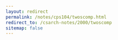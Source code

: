 ```yaml
---
layout: redirect
permalink: /notes/cps104/twoscomp.html
redirect_to: /csarch-notes/2000/twoscomp
sitemap: false
---
```

